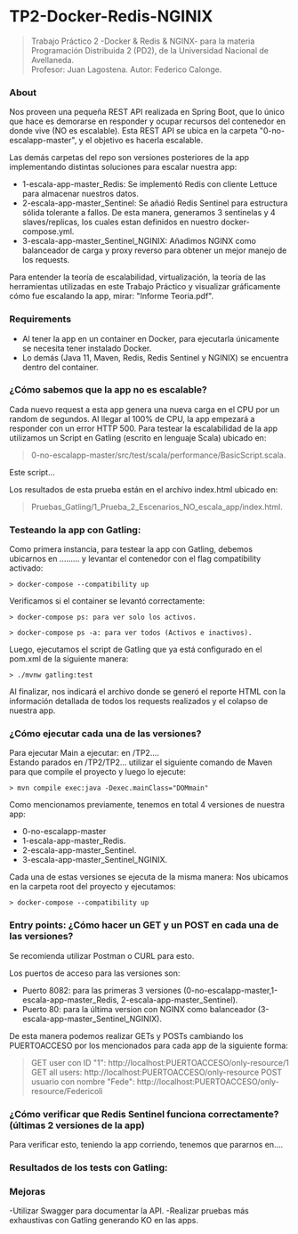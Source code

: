 # TP2-Docker-Redis-NGINIX

>Trabajo Práctico 2 -Docker & Redis & NGINX- para la materia Programación Distribuida 2 (PD2), de la Universidad Nacional de Avellaneda.  
>Profesor: Juan Lagostena. 
>Autor: Federico Calonge.

### About
Nos proveen una pequeña REST API realizada en Spring Boot, que lo único que hace es demorarse en responder y ocupar recursos del contenedor en donde vive (NO es escalable). 
Esta REST API se ubica en la carpeta "0-no-escalapp-master", y el objetivo es hacerla escalable.

Las demás carpetas del repo son versiones posteriores de la app implementando distintas soluciones para escalar nuestra app:
* 1-escala-app-master_Redis: Se implementó Redis con cliente Lettuce para almacenar nuestros datos.
* 2-escala-app-master_Sentinel: Se añadió Redis Sentinel para estructura sólida tolerante a fallos. De esta manera, generamos 3 sentinelas y 4 slaves/replicas, los cuales estan definidos en nuestro docker-compose.yml.
* 3-escala-app-master_Sentinel_NGINIX: Añadimos NGINX como balanceador de carga y proxy reverso para obtener un mejor manejo de los requests.

Para entender la teoría de escalabilidad, virtualización, la teoría de las herramientas utilizadas en este Trabajo Práctico y visualizar gráficamente cómo fue escalando la app, mirar: "Informe Teoria.pdf".

### Requirements
* Al tener la app en un container en Docker, para ejecutarla únicamente se necesita tener instalado Docker. 
* Lo demás (Java 11, Maven, Redis, Redis Sentinel y NGINIX) se encuentra dentro del container.

### ¿Cómo sabemos que la app no es escalable?
Cada nuevo request a esta app genera una nueva carga en el CPU por un random de segundos. Al llegar al 100% de CPU, la app empezará a responder con un error HTTP 500. Para testear la escalabilidad de la app utilizamos un Script en Gatling (escrito en lenguaje Scala) ubicado en:
> 0-no-escalapp-master/src/test/scala/performance/BasicScript.scala.
> 
Este script...
>
Los resultados de esta prueba están en el archivo index.html ubicado en:
>Pruebas_Gatling/1_Prueba_2_Escenarios_NO_escala_app/index.html.

### Testeando la app con Gatling:
Como primera instancia, para testear la app con Gatling, debemos ubicarnos en ......... y levantar el contenedor con el flag compatibility activado:

    > docker-compose --compatibility up

Verificamos si el container se levantó correctamente:

    > docker-compose ps: para ver solo los activos.
 
    > docker-compose ps -a: para ver todos (Activos e inactivos). 
    
Luego, ejecutamos el script de Gatling que ya está configurado en el pom.xml de la siguiente manera:

    > ./mvnw gatling:test

Al finalizar, nos indicará el archivo donde se generó el reporte HTML con la información detallada de todos los requests realizados y el colapso de nuestra app.

### ¿Cómo ejecutar cada una de las versiones?

Para ejecutar Main a ejecutar: en /TP2....  
Estando parados en /TP2/TP2... utilizar el siguiente comando de Maven para que compile el proyecto y luego lo ejecute:   

    > mvn compile exec:java -Dexec.mainClass="DOMmain"

Como mencionamos previamente, tenemos en total 4 versiones de nuestra app:
* 0-no-escalapp-master
* 1-escala-app-master_Redis.
* 2-escala-app-master_Sentinel.
* 3-escala-app-master_Sentinel_NGINIX.

Cada una de estas versiones se ejecuta de la misma manera: Nos ubicamos en la carpeta root del proyecto y ejecutamos:

    > docker-compose --compatibility up

### Entry points: ¿Cómo hacer un GET y un POST en cada una de las versiones?
Se recomienda utilizar Postman o CURL para esto.
>
Los puertos de acceso para las versiones son:
* Puerto 8082: para las primeras 3 versiones (0-no-escalapp-master,1-escala-app-master_Redis, 2-escala-app-master_Sentinel).
* Puerto 80: para la última version con NGINX como balanceador (3-escala-app-master_Sentinel_NGINIX).

De esta manera podemos realizar GETs y POSTs cambiando los PUERTOACCESO por los mencionados para cada app de la siguiente forma:
> GET user con ID "1": http://localhost:PUERTOACCESO/only-resource/1
> GET all users:  http://localhost:PUERTOACCESO/only-resource
> POST usuario con nombre "Fede": http://localhost:PUERTOACCESO/only-resource/Federicoli

### ¿Cómo verificar que Redis Sentinel funciona correctamente? (últimas 2 versiones de la app)
Para verificar esto, teniendo la app corriendo, tenemos que pararnos en....

### Resultados de los tests con Gatling:

### Mejoras
  -Utilizar Swagger para documentar la API.
  -Realizar pruebas más exhaustivas con Gatling generando KO en las apps.
